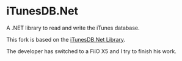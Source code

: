 # iTunesDB.Net
A .NET library to read and write the iTunes database.

This fork is based on the [iTunesDB.Net Library](https://github.com/Threetwosevensixseven/iTunesDB.Net).

The developer has switched to a FiiO X5 and I try to finish his work.
